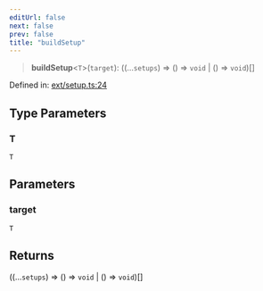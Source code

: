 ```yaml
---
editUrl: false
next: false
prev: false
title: "buildSetup"
---
```


> **buildSetup**\<`T`\>(`target`): ((...`setups`) => () => `void` \| () => `void`)[]

Defined in: [ext/setup.ts:24](https://github.com/WinstonFassett/matchina/blob/2d22b2187dda803854f54b63fe09d04bd833387d/src/ext/setup.ts#L24)

## Type Parameters

### T

`T`

## Parameters

### target

`T`

## Returns

((...`setups`) => () => `void` \| () => `void`)[]
